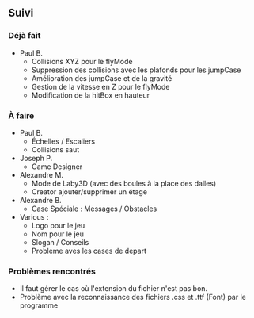 ## Suivi
### Déjà fait
 - Paul B.
   * Collisions XYZ pour le flyMode
   * Suppression des collisions avec les plafonds pour les jumpCase
   * Amélioration des jumpCase et de la gravité
   * Gestion de la vitesse en Z pour le flyMode
   * Modification de la hitBox en hauteur

### À faire
 - Paul B.
   * Échelles / Escaliers
   * Collisions saut 
 - Joseph P.
   * Game Designer
 - Alexandre M.
   * Mode de Laby3D (avec des boules à la place des dalles)
   * Creator ajouter/supprimer un étage
 - Alexandre B.
   * Case Spéciale : Messages / Obstacles
 - Various :
   * Logo pour le jeu
   * Nom pour le jeu
   * Slogan / Conseils
   * Probleme aves les cases de depart

### Problèmes rencontrés
 * Il faut gérer le cas où l'extension du fichier n'est pas bon.
 * Problème avec la reconnaissance des fichiers .css et .ttf (Font) par le programme
